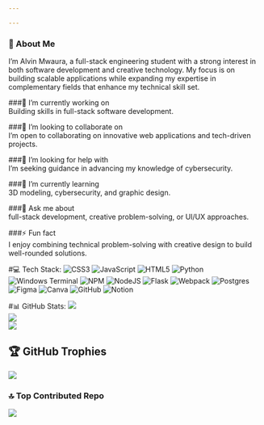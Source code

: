 ```yaml
---

---
```

### 💫 About Me<br>
I’m Alvin Mwaura, a full-stack engineering student with a strong interest in both software development and creative technology. My focus is on building scalable applications while expanding my expertise in complementary fields that enhance my technical skill set.<br>

###🔭 I’m currently working on<br>
Building skills in full-stack software development.<br>

###👯 I’m looking to collaborate on<br>
I’m open to collaborating on innovative web applications and tech-driven projects.<br>

###🤝 I’m looking for help with<br>
I’m seeking guidance in advancing my knowledge of cybersecurity.<br>

###🌱 I’m currently learning<br>
3D modeling, cybersecurity, and graphic design.<br>

###💬 Ask me about<br>
full-stack development, creative problem-solving, or UI/UX approaches.<br>

###⚡ Fun fact<br>
I enjoy combining technical problem-solving with creative design to build well-rounded solutions.


#💻 Tech Stack:
![CSS3](https://img.shields.io/badge/css3-%231572B6.svg?style=for-the-badge&logo=css3&logoColor=white) ![JavaScript](https://img.shields.io/badge/javascript-%23323330.svg?style=for-the-badge&logo=javascript&logoColor=%23F7DF1E) ![HTML5](https://img.shields.io/badge/html5-%23E34F26.svg?style=for-the-badge&logo=html5&logoColor=white) ![Python](https://img.shields.io/badge/python-3670A0?style=for-the-badge&logo=python&logoColor=ffdd54) ![Windows Terminal](https://img.shields.io/badge/Windows%20Terminal-%234D4D4D.svg?style=for-the-badge&logo=windows-terminal&logoColor=white) ![NPM](https://img.shields.io/badge/NPM-%23CB3837.svg?style=for-the-badge&logo=npm&logoColor=white) ![NodeJS](https://img.shields.io/badge/node.js-6DA55F?style=for-the-badge&logo=node.js&logoColor=white) ![Flask](https://img.shields.io/badge/flask-%23000.svg?style=for-the-badge&logo=flask&logoColor=white) ![Webpack](https://img.shields.io/badge/webpack-%238DD6F9.svg?style=for-the-badge&logo=webpack&logoColor=black) ![Postgres](https://img.shields.io/badge/postgres-%23316192.svg?style=for-the-badge&logo=postgresql&logoColor=white) ![Figma](https://img.shields.io/badge/figma-%23F24E1E.svg?style=for-the-badge&logo=figma&logoColor=white) ![Canva](https://img.shields.io/badge/Canva-%2300C4CC.svg?style=for-the-badge&logo=Canva&logoColor=white) ![GitHub](https://img.shields.io/badge/github-%23121011.svg?style=for-the-badge&logo=github&logoColor=white) ![Notion](https://img.shields.io/badge/Notion-%23000000.svg?style=for-the-badge&logo=notion&logoColor=white)

#📊 GitHub Stats:
![](https://github-readme-stats.vercel.app/api?username=Alvin-mwaura&theme=radical&hide_border=false&include_all_commits=false&count_private=false)<br/>
![](https://nirzak-streak-stats.vercel.app/?user=Alvin-mwaura&theme=radical&hide_border=false)<br/>
![](https://github-readme-stats.vercel.app/api/top-langs/?username=Alvin-mwaura&theme=radical&hide_border=false&include_all_commits=false&count_private=false&layout=compact)

## 🏆 GitHub Trophies
![](https://github-profile-trophy.vercel.app/?username=Alvin-mwaura&theme=radical&no-frame=false&no-bg=true&margin-w=4)

### 🔝 Top Contributed Repo
![](https://github-contributor-stats.vercel.app/api?username=Alvin-mwaura&limit=5&theme=radical&combine_all_yearly_contributions=true)

<!-- Proudly created with GPRM ( https://gprm.itsvg.in ) -->
